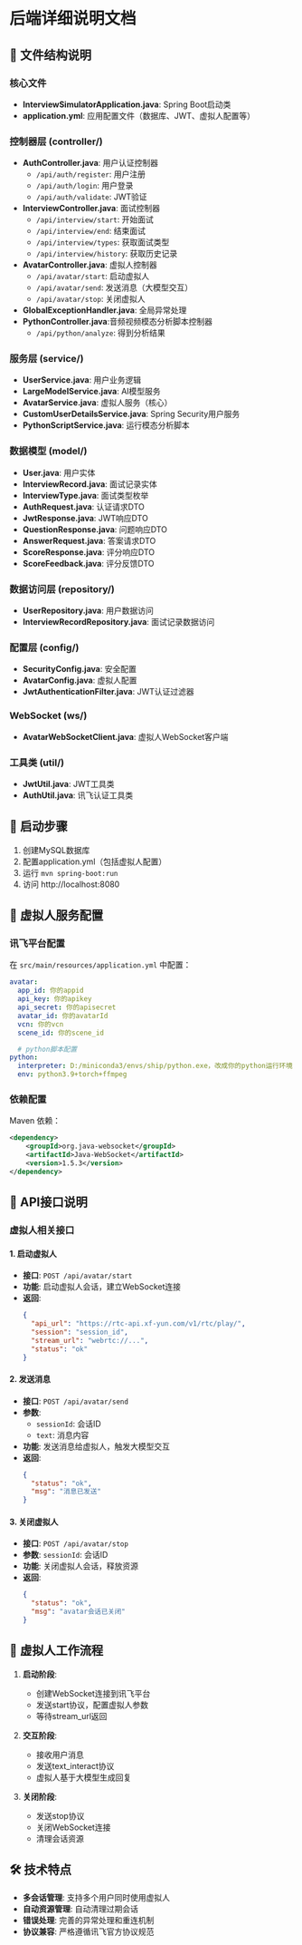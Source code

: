 # 后端详细说明文档

## 📁 文件结构说明

### 核心文件
- **InterviewSimulatorApplication.java**: Spring Boot启动类
- **application.yml**: 应用配置文件（数据库、JWT、虚拟人配置等）

### 控制器层 (controller/)
- **AuthController.java**: 用户认证控制器
  - `/api/auth/register`: 用户注册
  - `/api/auth/login`: 用户登录
  - `/api/auth/validate`: JWT验证
- **InterviewController.java**: 面试控制器
  - `/api/interview/start`: 开始面试
  - `/api/interview/end`: 结束面试
  - `/api/interview/types`: 获取面试类型
  - `/api/interview/history`: 获取历史记录
- **AvatarController.java**: 虚拟人控制器
  - `/api/avatar/start`: 启动虚拟人
  - `/api/avatar/send`: 发送消息（大模型交互）
  - `/api/avatar/stop`: 关闭虚拟人
- **GlobalExceptionHandler.java**: 全局异常处理
- **PythonController.java**:音频视频模态分析脚本控制器
  - `/api/python/analyze`: 得到分析结果

### 服务层 (service/)
- **UserService.java**: 用户业务逻辑
- **LargeModelService.java**: AI模型服务
- **AvatarService.java**: 虚拟人服务（核心）
- **CustomUserDetailsService.java**: Spring Security用户服务
- **PythonScriptService.java**: 运行模态分析脚本

### 数据模型 (model/)
- **User.java**: 用户实体
- **InterviewRecord.java**: 面试记录实体
- **InterviewType.java**: 面试类型枚举
- **AuthRequest.java**: 认证请求DTO
- **JwtResponse.java**: JWT响应DTO
- **QuestionResponse.java**: 问题响应DTO
- **AnswerRequest.java**: 答案请求DTO
- **ScoreResponse.java**: 评分响应DTO
- **ScoreFeedback.java**: 评分反馈DTO

### 数据访问层 (repository/)
- **UserRepository.java**: 用户数据访问
- **InterviewRecordRepository.java**: 面试记录数据访问

### 配置层 (config/)
- **SecurityConfig.java**: 安全配置
- **AvatarConfig.java**: 虚拟人配置
- **JwtAuthenticationFilter.java**: JWT认证过滤器

### WebSocket (ws/)
- **AvatarWebSocketClient.java**: 虚拟人WebSocket客户端

### 工具类 (util/)
- **JwtUtil.java**: JWT工具类
- **AuthUtil.java**: 讯飞认证工具类

## 🚀 启动步骤

1. 创建MySQL数据库
2. 配置application.yml（包括虚拟人配置）
3. 运行 `mvn spring-boot:run`
4. 访问 http://localhost:8080 

## 🔧 虚拟人服务配置

### 讯飞平台配置
在 `src/main/resources/application.yml` 中配置：

```yaml
avatar:
  app_id: 你的appid
  api_key: 你的apikey
  api_secret: 你的apisecret
  avatar_id: 你的avatarId
  vcn: 你的vcn
  scene_id: 你的scene_id

  # python脚本配置
python:
  interpreter: D:/miniconda3/envs/ship/python.exe，改成你的python运行环境
  env: python3.9+torch+ffmpeg
```


### 依赖配置
Maven 依赖：

```xml
<dependency>
    <groupId>org.java-websocket</groupId>
    <artifactId>Java-WebSocket</artifactId>
    <version>1.5.3</version>
</dependency>
```

## 📡 API接口说明

### 虚拟人相关接口

#### 1. 启动虚拟人
- **接口**: `POST /api/avatar/start`
- **功能**: 启动虚拟人会话，建立WebSocket连接
- **返回**: 
  ```json
  {
    "api_url": "https://rtc-api.xf-yun.com/v1/rtc/play/",
    "session": "session_id",
    "stream_url": "webrtc://...",
    "status": "ok"
  }
  ```

#### 2. 发送消息
- **接口**: `POST /api/avatar/send`
- **参数**: 
  - `sessionId`: 会话ID
  - `text`: 消息内容
- **功能**: 发送消息给虚拟人，触发大模型交互
- **返回**: 
  ```json
  {
    "status": "ok",
    "msg": "消息已发送"
  }
  ```

#### 3. 关闭虚拟人
- **接口**: `POST /api/avatar/stop`
- **参数**: `sessionId`: 会话ID
- **功能**: 关闭虚拟人会话，释放资源
- **返回**: 
  ```json
  {
    "status": "ok",
    "msg": "avatar会话已关闭"
  }
  ```

## 🔄 虚拟人工作流程

1. **启动阶段**: 
   - 创建WebSocket连接到讯飞平台
   - 发送start协议，配置虚拟人参数
   - 等待stream_url返回

2. **交互阶段**:
   - 接收用户消息
   - 发送text_interact协议
   - 虚拟人基于大模型生成回复

3. **关闭阶段**:
   - 发送stop协议
   - 关闭WebSocket连接
   - 清理会话资源

## 🛠️ 技术特点

- **多会话管理**: 支持多个用户同时使用虚拟人
- **自动资源管理**: 自动清理过期会话
- **错误处理**: 完善的异常处理和重连机制
- **协议兼容**: 严格遵循讯飞官方协议规范 